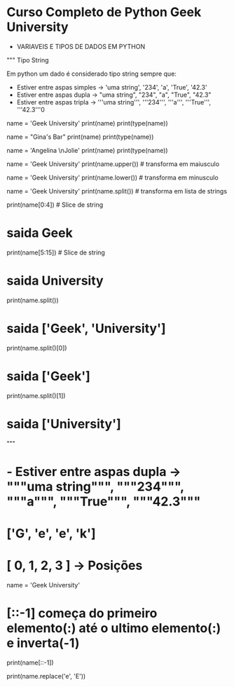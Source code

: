 # Curso Completo de Python Geek University

- VARIAVEIS E TIPOS DE DADOS EM PYTHON

"""
Tipo String

Em python um dado é considerado tipo string sempre que:

- Estiver entre aspas simples -> 'uma string', '234', 'a', 'True', '42.3'
- Estiver entre aspas dupla -> "uma string", "234", "a", "True", "42.3"
- Estiver entre aspas tripla -> '''uma string''', '''234''', '''a''', '''True''', '''42.3'''0

name = 'Geek University'
print(name)
print(type(name))

name = "Gina's Bar"
print(name)
print(type(name))

name = 'Angelina \nJolie'
print(name)
print(type(name))

name = 'Geek University'
print(name.upper()) # transforma em maiusculo

name = 'Geek University'
print(name.lower()) # transforma em minusculo

name = 'Geek University'
print(name.split()) # transforma em lista de strings

print(name[0:4])  # Slice de string
# saida Geek

print(name[5:15])  # Slice de string
# saida University

print(name.split())
# saida ['Geek', 'University']

print(name.split()[0])
# saida ['Geek']

print(name.split()[1])
# saida ['University']

"""
# - Estiver entre aspas dupla -> """uma string""", """234""", """a""", """True""", """42.3"""

# ['G', 'e', 'e', 'k']
# [ 0,   1,   2,   3 ] -> Posições

name = 'Geek University'
# [::-1] começa do primeiro elemento(:) até o ultimo elemento(:) e inverta(-1)
print(name[::-1])

print(name.replace('e', 'E'))



